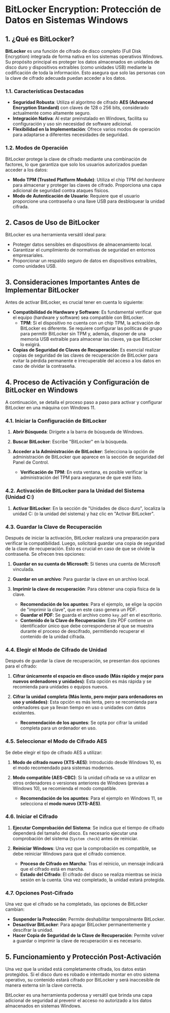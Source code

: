 # BitLocker Encryption: Protección de Datos en Sistemas Windows

## 1. ¿Qué es BitLocker?

**BitLocker** es una función de cifrado de disco completo (Full Disk Encryption) integrada de forma nativa en los sistemas operativos Windows. Su propósito principal es proteger los datos almacenados en unidades de disco duro y dispositivos extraíbles (como unidades USB) mediante la codificación de toda la información. Esto asegura que solo las personas con la clave de cifrado adecuada puedan acceder a los datos.

### 1.1. Características Destacadas

* **Seguridad Robusta**: Utiliza el algoritmo de cifrado **AES (Advanced Encryption Standard)** con claves de 128 o 256 bits, considerado actualmente como altamente seguro.
* **Integración Nativa**: Al estar preinstalado en Windows, facilita su configuración y uso sin necesidad de software adicional.
* **Flexibilidad en la Implementación**: Ofrece varios modos de operación para adaptarse a diferentes necesidades de seguridad.

### 1.2. Modos de Operación

BitLocker protege la clave de cifrado mediante una combinación de factores, lo que garantiza que solo los usuarios autorizados puedan acceder a los datos:

* **Modo TPM (Trusted Platform Module)**: Utiliza el chip TPM del *hardware* para almacenar y proteger las claves de cifrado. Proporciona una capa adicional de seguridad contra ataques físicos.
* **Modo de Autenticación de Usuario**: Requiere que el usuario proporcione una contraseña o una llave USB para desbloquear la unidad cifrada.

## 2. Casos de Uso de BitLocker

BitLocker es una herramienta versátil ideal para:

* Proteger datos sensibles en dispositivos de almacenamiento local.
* Garantizar el cumplimiento de normativas de seguridad en entornos empresariales.
* Proporcionar un respaldo seguro de datos en dispositivos extraíbles, como unidades USB.

## 3. Consideraciones Importantes Antes de Implementar BitLocker

Antes de activar BitLocker, es crucial tener en cuenta lo siguiente:

* **Compatibilidad de Hardware y Software**: Es fundamental verificar que el equipo (hardware y software) sea compatible con BitLocker.
    * **TPM**: Si el dispositivo no cuenta con un chip TPM, la activación de BitLocker es diferente. Se requiere configurar las políticas de grupo para permitir BitLocker sin TPM y, además, disponer de una memoria USB extraíble para almacenar las claves, ya que BitLocker lo exigirá.
* **Copias de Seguridad de Claves de Recuperación**: Es esencial realizar copias de seguridad de las claves de recuperación de BitLocker para evitar la pérdida permanente e irrecuperable del acceso a los datos en caso de olvidar la contraseña.

## 4. Proceso de Activación y Configuración de BitLocker en Windows

A continuación, se detalla el proceso paso a paso para activar y configurar BitLocker en una máquina con Windows 11.

### 4.1. Iniciar la Configuración de BitLocker

1.  **Abrir Búsqueda**: Dirígete a la barra de búsqueda de Windows.
2.  **Buscar BitLocker**: Escribe "BitLocker" en la búsqueda.
3.  **Acceder a la Administración de BitLocker**: Selecciona la opción de administración de BitLocker que aparece en la sección de seguridad del Panel de Control.

    * **Verificación de TPM**: En esta ventana, es posible verificar la administración del TPM para asegurarse de que esté listo.

### 4.2. Activación de BitLocker para la Unidad del Sistema (Unidad C:)

1.  **Activar BitLocker**: En la sección de "Unidades de disco duro", localiza la unidad C: (o la unidad del sistema) y haz clic en "Activar BitLocker".

### 4.3. Guardar la Clave de Recuperación

Después de iniciar la activación, BitLocker realizará una preparación para verificar la compatibilidad. Luego, solicitará guardar una copia de seguridad de la clave de recuperación. Esto es crucial en caso de que se olvide la contraseña. Se ofrecen tres opciones:

1.  **Guardar en su cuenta de Microsoft**: Si tienes una cuenta de Microsoft vinculada.
2.  **Guardar en un archivo**: Para guardar la clave en un archivo local.
3.  **Imprimir la clave de recuperación**: Para obtener una copia física de la clave.

    * **Recomendación de los apuntes**: Para el ejemplo, se elige la opción de "imprimir la clave", que en este caso genera un PDF.
    * **Guardar el PDF**: Se guarda el archivo como `key.pdf` en el escritorio.
    * **Contenido de la Clave de Recuperación**: Este PDF contiene un identificador único que debe corresponderse al que se muestra durante el proceso de descifrado, permitiendo recuperar el contenido de la unidad cifrada.

### 4.4. Elegir el Modo de Cifrado de Unidad

Después de guardar la clave de recuperación, se presentan dos opciones para el cifrado:

1.  **Cifrar únicamente el espacio en disco usado (Más rápido y mejor para nuevos ordenadores y unidades)**: Esta opción es más rápida y se recomienda para unidades o equipos nuevos.
2.  **Cifrar la unidad completa (Más lento, pero mejor para ordenadores en uso y unidades)**: Esta opción es más lenta, pero se recomienda para ordenadores que ya llevan tiempo en uso o unidades con datos existentes.

    * **Recomendación de los apuntes**: Se opta por cifrar la unidad completa para un ordenador en uso.

### 4.5. Seleccionar el Modo de Cifrado AES

Se debe elegir el tipo de cifrado AES a utilizar:

1.  **Modo de cifrado nuevo (XTS-AES)**: Introducido desde Windows 10, es el modo recomendado para sistemas modernos.
2.  **Modo compatible (AES-CBC)**: Si la unidad cifrada se va a utilizar en otros ordenadores o versiones anteriores de Windows (previas a Windows 10), se recomienda el modo compatible.

    * **Recomendación de los apuntes**: Para el ejemplo en Windows 11, se selecciona el **modo nuevo (XTS-AES)**.

### 4.6. Iniciar el Cifrado

1.  **Ejecutar Comprobación del Sistema**: Se indica que el tiempo de cifrado dependerá del tamaño del disco. Es necesario ejecutar una comprobación del sistema (`System check`) antes de reiniciar.
2.  **Reiniciar Windows**: Una vez que la comprobación es compatible, se debe reiniciar Windows para que el cifrado comience.

    * **Proceso de Cifrado en Marcha**: Tras el reinicio, un mensaje indicará que el cifrado está en marcha.
    * **Estado del Cifrado**: El cifrado del disco se realiza mientras se inicia sesión en la cuenta. Una vez completado, la unidad estará protegida.

### 4.7. Opciones Post-Cifrado

Una vez que el cifrado se ha completado, las opciones de BitLocker cambian:

* **Suspender la Protección**: Permite deshabilitar temporalmente BitLocker.
* **Desactivar BitLocker**: Para apagar BitLocker permanentemente y descifrar la unidad.
* **Hacer Copia de Seguridad de la Clave de Recuperación**: Permite volver a guardar o imprimir la clave de recuperación si es necesario.

## 5. Funcionamiento y Protección Post-Activación

Una vez que la unidad está completamente cifrada, los datos están protegidos. Si el disco duro es robado e intentado montar en otro sistema operativo, su contenido estará cifrado por BitLocker y será inaccesible de manera externa sin la clave correcta.

BitLocker es una herramienta poderosa y versátil que brinda una capa adicional de seguridad al prevenir el acceso no autorizado a los datos almacenados en sistemas Windows.